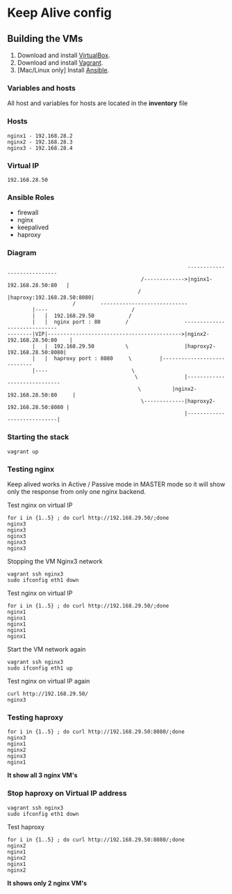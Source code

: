 # Keep Alive config

## Building the VMs

  1. Download and install [VirtualBox](https://www.virtualbox.org/wiki/Downloads).
  2. Download and install [Vagrant](http://www.vagrantup.com/downloads.html).
  3. [Mac/Linux only] Install [Ansible](http://docs.ansible.com/ansible/latest/intro_installation.html).
   

### Variables and hosts
All host and variables for hosts are located in the **inventory** file



### Hosts
```
nginx1 - 192.168.28.2
nginx2 - 192.168.28.3
nginx3 - 192.168.28.4
```

### Virtual IP
```
192.168.28.50
```

### Ansible Roles 
* firewall
* nginx 
* keepalived
* haproxy

### Diagram
```
                                                          ----------------------------
                                           /------------->|nginx1-192.168.28.50:80   |
                                          /               |haproxy:192.168.28.50:8080|
					 /		  ----------------------------
        |----                           /
        |   |  192.168.29.50           /                
        |   |  nginx port : 80        /                  -----------------------------
--------|VIP|------------------------------------------->|nginx2-192.168.28.50:80    |                
        |   |  192.168.29.50          \                  |haproxy2-192.168.28.50:8080|
        |   |  haproxy port : 8080     \		 |----------------------------
        |----                           \
                                         \               |-----------------------------
                                          \	         |nginx2-192.168.28.50:80     |
                                           \-------------|haproxy2-192.168.28.50:8080 |
                                                         |----------------------------|
```
### Starting the stack
```
vagrant up
```

### Testing nginx
Keep alived works in Active / Passive mode in MASTER mode so it will show only the response from only one nginx backend.

Test nginx on virtual IP
```
for i in {1..5} ; do curl http://192.168.29.50/;done
nginx3
nginx3
nginx3
nginx3
nginx3
```
Stopping the VM Nginx3 network
```
vagrant ssh nginx3
sudo ifconfig eth1 down
```
Test nginx on virtual IP
```
for i in {1..5} ; do curl http://192.168.29.50/;done
nginx1
nginx1
nginx1
nginx1
nginx1
```
Start the VM network again
```
vagrant ssh nginx3
sudo ifconfig eth1 up
```
Test nginx on virtual IP again
```
curl http://192.168.29.50/
nginx3
```
### Testing haproxy
```
for i in {1..5} ; do curl http://192.168.29.50:8080/;done
nginx3
nginx1
nginx2
nginx3
nginx1
```
**It show all 3 nginx VM's**


### Stop haproxy on Virtual IP address 
```
vagrant ssh nginx3
sudo ifconfig eth1 down
```
Test haproxy 
```
for i in {1..5} ; do curl http://192.168.29.50:8080/;done
nginx2
nginx1
nginx2
nginx1
nginx2
```
**It shows only 2 nginx VM's**
